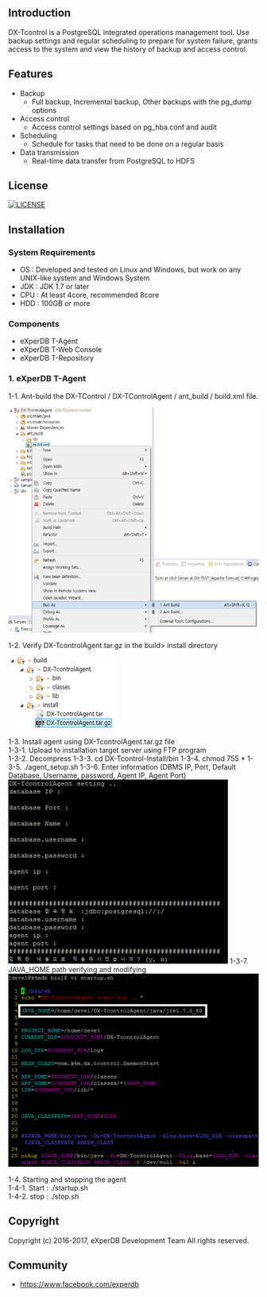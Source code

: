 ## Introduction
DX-Tcontrol is a PostgreSQL integrated operations management tool. Use backup settings and regular scheduling to prepare for system failure, grants access to the system and view the history of backup and access control.


## Features
* Backup
  - Full backup, Incremental backup, Other backups with the pg_dump options
* Access control
  - Access control settings based on pg_hba.conf and audit 
* Scheduling
  - Schedule for tasks that need to be done on a regular basis
* Data transmission
  - Real-time data transfer from PostgreSQL to HDFS


## License
[![LICENSE](https://img.shields.io/badge/LICENSE-GPLv3-ff69b4.svg)](https://github.com/experdb/DX-TControl/blob/master/LICENSE)


## Installation
### System Requirements
* OS : Developed and tested on Linux and Windows, but work on any UNIX-like system and Windows System
* JDK : JDK 1.7 or later
* CPU : At least 4core, recommended 8core
* HDD : 100GB or more

### Components
* eXperDB T-Agent
* eXperDB T-Web Console
* eXperDB T-Repository

### 1. eXperDB T-Agent
1-1. Ant-build the DX-TControl / DX-TControlAgent / ant_build / build.xml file.

![](https://github.com/YONGWOOLEE/ltr/blob/master/images/1-1.png)

1-2. Verify DX-TcontrolAgent.tar.gz in the build> install directory

![](https://github.com/YONGWOOLEE/ltr/blob/master/images/1-2.png)

1-3. Install agent using DX-TcontrolAgent.tar.gz file    
1-3-1. Upload to installation target server using FTP program    
1-3-2. Decompress
1-3-3. cd DX-Tcontrol-Install/bin
1-3-4. chmod 755 *
1-3-5. ./agent_setup.sh
1-3-6. Enter information (DBMS IP, Port, Default Database, Username, password, Agent IP, Agent Port)
![](https://github.com/YONGWOOLEE/ltr/blob/master/images/1-3-6.png)
1-3-7. JAVA_HOME path verifying and modifying
![](https://github.com/YONGWOOLEE/ltr/blob/master/images/1-3-7.png)

1-4. Starting and stopping the agent    
1-4-1. Start : ./startup.sh    
1-4-2. stop : ./stop.sh    


## Copyright
Copyright (c) 2016-2017, eXperDB Development Team
All rights reserved.


## Community
* https://www.facebook.com/experdb

